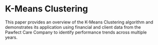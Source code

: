 # K-Means Clustering

This paper provides an overview of the K-Means Clustering algorithm and demonstrates its application using financial and client data from the Pawfect Care Company to identify performance trends across multiple years.
